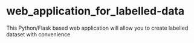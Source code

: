 # web_application_for_labelled-data
This Python/Flask based web application will allow you to create labelled dataset with convenience
